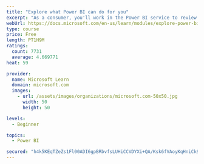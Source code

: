 ```yaml
---
title: "Explore what Power BI can do for you"
excerpt: "As a consumer, you'll work in the Power BI service to review and interact with content that has been shared with you. This module provides the foundational information that you need to work effectively in the Power BI service."
webUrl: https://docs.microsoft.com/en-us/learn/modules/explore-power-bi-service/
type: course
price: Free
length: PT1H9M
ratings:
  count: 7731
  average: 4.669771
heat: 59

provider:
  name: Microsoft Learn
  domain: microsoft.com
  images:
    - url: /assets/images/organizations/microsoft.com-50x50.jpg
      width: 50
      height: 50

levels:
  - Beginner

topics:
  - Power BI

secured: "h4k5KEqTZeZs1Fl00ADI6gpBRbvfsLUHiCCVDYXi+QA/Ksk6fVAoyKqHniCk9auqCfRgQ2Hrc8JSh7U3dTQYr5sRDCY217MePqnC+qZSAIY0k8Kjfrsmb6L3MdWFnxgqMUams7OA7B9gwPrlAfn7rDTixmzhDNkQqpM0u9Kb1m1KFdn7ov6p68K1XKWHwWCXl3fto95dlsfHzDPp5x34yrlb6FBw6lGTBWx7XmcihifFjRoBQccH92mtZmpa1uNlwNxOxdo3qnk0ZRGgp7Rrgy94e0Y9CAejZRMH352Y26SPMRJ/Ef9ISa/tCyfZLFhFeLGi6+yniQhjMT22ye/J/t/lHrHYpAhQEbg7uJiwc++ulCE4BBKSad7J29Yv4yTjS5UTX0YDfaUqBI8sJQ9xJWjbDSoXyxuSs5/wv102kmY=;LFI6KfnlNYfeKvkyHr7B9A=="
---
```


